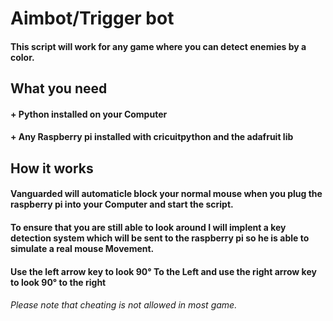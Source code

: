 # Aimbot/Trigger bot

#### This script will work for any game where you can detect enemies by a color.

## What you need
#### + Python installed on your Computer
#### + Any Raspberry pi installed with cricuitpython and the adafruit lib


## How it works
#### Vanguarded will automaticle block your normal mouse when you plug the raspberry pi into your Computer and start the script. 
#### To ensure that you are still able to look around I will implent a key detection system which will be sent to the raspberry pi so he is able to simulate a real mouse Movement.

#### Use the left arrow key to look 90° To the Left and use the right arrow key to look 90° to the right

###### Please note that cheating is not allowed in most game. 
